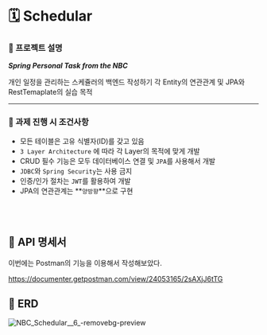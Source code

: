 # 🗓️ Schedular 

### 📌 프로젝트 설명
***Spring Personal Task from the NBC***

개인 일정을 관리하는 스케쥴러의 백엔드 작성하기
각 Entity의 연관관계 및 JPA와 RestTemaplate의 실습 목적

---

### 📌 과제 진행 시 조건사항
* 모든 테이블은 고유 식별자(ID)를 갖고 있음
* `3 Layer Architecture` 에 따라 각 Layer의 목적에 맞게 개발
* CRUD 필수 기능은 모두 데이터베이스 연결 및  `JPA`를 사용해서 개발
* `JDBC`와 `Spring Security`는 사용 금지
* 인증/인가 절차는 `JWT`를 활용하여 개발
* JPA의 연관관계는 **`양방향`**으로 구현

<br></br>

## 📝 API 명세서

이번에는 Postman의 기능을 이용해서 작성해보았다.

https://documenter.getpostman.com/view/24053165/2sAXjJ6tTG


## 📅 ERD

![NBC_Schedular__6_-removebg-preview](https://github.com/user-attachments/assets/51f618a6-aad5-421a-a7e6-0fa9bf80c130)

